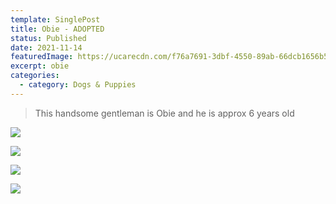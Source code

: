 ```yaml
---
template: SinglePost
title: Obie - ADOPTED
status: Published
date: 2021-11-14
featuredImage: https://ucarecdn.com/f76a7691-3dbf-4550-89ab-66dcb1656b5c/-/crop/526x336/0,96/-/preview/
excerpt: obie
categories:
  - category: Dogs & Puppies
---
```

> This handsome gentleman is Obie and he is approx 6 years old

![](https://ucarecdn.com/3a27da1d-2126-4480-baf2-127ab65bc756/)

![](https://ucarecdn.com/46f5c5e2-7e2c-487c-a9bf-e466a26f2aeb/)

![](https://ucarecdn.com/de52453e-8c9d-4158-8be9-30852075ccf0/)



![](https://ucarecdn.com/cf7d1dc0-ad25-4611-b571-195ad9423082/)